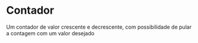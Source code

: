 # Contador
Um contador de valor crescente e decrescente, com possibilidade de pular a contagem com um valor desejado

